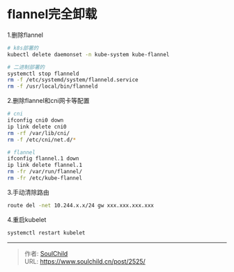 # flannel完全卸载

<!--more-->
1.删除flannel
```bash
# k8s部署的
kubectl delete daemonset -n kube-system kube-flannel

# 二进制部署的
systemctl stop flanneld
rm -f /etc/systemd/system/flanneld.service
rm -f /usr/local/bin/flanneld
```

2.删除flannel和cni网卡等配置
```bash
# cni
ifconfig cni0 down
ip link delete cni0
rm -rf /var/lib/cni/
rm -f /etc/cni/net.d/*

# flannel
ifconfig flannel.1 down
ip link delete flannel.1
rm -fr /var/run/flannel/
rm -fr /etc/kube-flannel
```

3.手动清除路由
```bash
route del -net 10.244.x.x/24 gw xxx.xxx.xxx.xxx
```

4.重启kubelet
```bash
systemctl restart kubelet
```


---

> 作者: [SoulChild](https://www.soulchild.cn)  
> URL: https://www.soulchild.cn/post/2525/  

